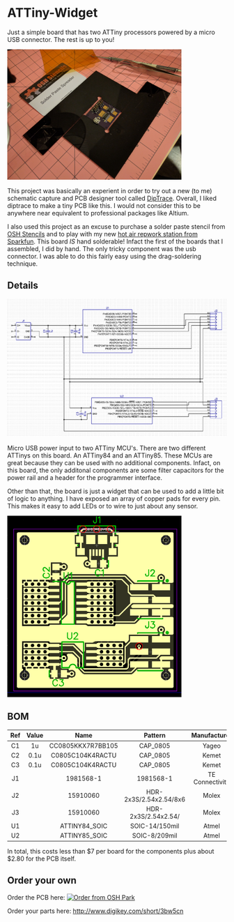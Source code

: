 # ATTiny-Widget
Just a simple board that has two ATTiny processors powered by a micro USB connector. The rest is up to you!

<a href="https://raw.githubusercontent.com/jonmash/ATTiny-Widget/Images/2016-11-12 22.18.42.jpg"><img src="https://raw.githubusercontent.com/jonmash/ATTiny-Widget/Images/2016-11-12 22.18.42.jpg" width="400"></a>

This project was basically an experient in order to try out a new (to me) schematic capture and PCB designer tool called [DipTrace](http://diptrace.com/). Overall, I liked diptrace to make a tiny PCB like this. I would not consider this to be anywhere near equivalent to professional packages like Altium. 

I also used this project as an excuse to purchase a solder paste stencil from [OSH Stencils](https://www.oshstencils.com/#) and to play with my new [hot air repwork station from Sparkfun](https://www.sparkfun.com/products/10706). This board *IS* hand solderable! Infact the first of the boards that I assembled, I did by hand. The only tricky component was the usb connector. I was able to do this fairly easy using the drag-soldering technique.

## Details
<a href="https://raw.githubusercontent.com/jonmash/ATTiny-Widget/Images/schematic.png"><img src="https://raw.githubusercontent.com/jonmash/ATTiny-Widget/Images/schematic.png" width="600"></a>

Micro USB power input to two ATTiny MCU's. There are two different ATTinys on this board. An ATTiny84 and an ATTiny85. These MCUs are great because they can be used with no additional components. Infact, on this board, the only additonal components are some filter capacitors for the power rail and a header for the programmer interface.

Other than that, the board is just a widget that can be used to add a little bit of logic to anything. I have exposed an array of copper pads for every pin. This makes it easy to add LEDs or to wire to just about any sensor.

<a href="https://raw.githubusercontent.com/jonmash/ATTiny-Widget/Images/pcb.png"><img src="https://raw.githubusercontent.com/jonmash/ATTiny-Widget/Images/pcb.png" width="400"></a>

## BOM
|Ref |Value | Name              | Pattern                | Manufacturer    | Quantity |
|:--:|:----:|:-----------------:|:----------------------:|:---------------:|:-:|
| C1 | 1u   | CC0805KKX7R7BB105 | CAP_0805               | Yageo           | 1 |
| C2 | 0.1u | C0805C104K4RACTU  | CAP_0805               | Kemet           | 1 |
| C3 | 0.1u | C0805C104K4RACTU  | CAP_0805               | Kemet           | 1 |
| J1 |      | 1981568-1         | 1981568-1              | TE Connectivity | 1 |
| J2 |      | 15910060          | HDR-2x3S/2.54x2.54/8x6 | Molex           | 1 |
| J3 |      | 15910060          | HDR-2x3S/2.54x2.54/    | Molex           | 1 |
| U1 |      | ATTINY84_SOIC     | SOIC-14/150mil         | Atmel           | 1 |
| U2 |      | ATTINY85_SOIC     | SOIC-8/209mil          | Atmel           | 1 |

In total, this costs less than $7 per board for the components plus about $2.80 for the PCB itself. 

## Order your own
Order the PCB here:
<a href="https://oshpark.com/shared_projects/rlTyPGgF"><img src="https://oshpark.com/assets/badge-5b7ec47045b78aef6eb9d83b3bac6b1920de805e9a0c227658eac6e19a045b9c.png" alt="Order from OSH Park"></img></a>

Order your parts here:
http://www.digikey.com/short/3bw5cn
